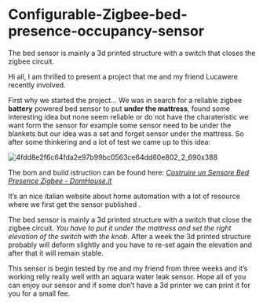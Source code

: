 # Configurable-Zigbee-bed-presence-occupancy-sensor
The bed sensor is mainly a 3d printed structure with a switch that closes the zigbee circuit.

Hi all, I am thrilled to present a project that me and my friend Lucawere recently involved.

First why we started the project…
We was in search for a reliable zigbee **battery** powered bed sensor to put **under the mattress**, found some interesting idea but none seem reliable or do not have the charateristic we want form the sensor for example some sensor need to be under the blankets but our idea was a set and forget sensor under the mattress.
So after some thinkering and a lot of test we came up to this idea:

![4fdd8e2f6c64fda2e97b99bc0563ce64dd60e802_2_690x388](https://user-images.githubusercontent.com/62516592/209432618-e3c0b46d-c7df-434f-8ba3-a218dd16522c.jpg)

The bom and build istruction can be found here:
<i>[Costruire un Sensore Bed Presence Zigbee - DomHouse.it](https://domhouse.it/costruire-un-sensore-bed-presence-zigbee/)</i>

It’s an nice italian website about home automation with a lot of resource where we first get the sensor published .

The bed sensor is mainly a 3d printed structure with a switch that close the zigbee circuit. *You have to put it under the mattress and set the right elevation of the switch with the knob*. After a week the 3d printed structure probably will deform slightly and you have to re-set again the elevation and after that it will remain stable.

This sensor is begin tested by me and my friend from three weeks and it’s working relly really well with an aquara water leak sensor.
Hope all of you can enjoy our sensor and if some don’t have a 3d printer we can print it for you for a small fee.

